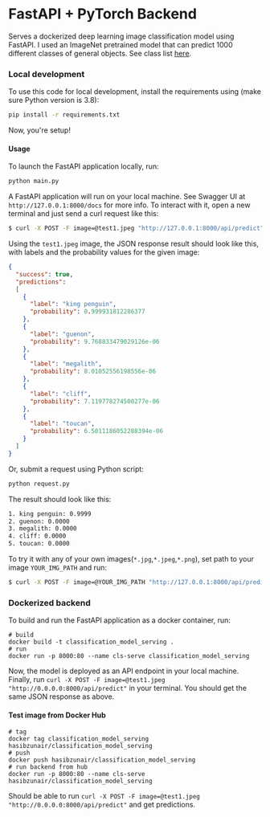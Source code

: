 # FastAPI + PyTorch Backend
Serves a dockerized deep learning image classification model using FastAPI. I used an ImageNet pretrained model that can predict 1000 different classes of general objects. See class list [here](https://deeplearning.cms.waikato.ac.nz/user-guide/class-maps/IMAGENET/).

### Local development
To use this code for local development, install the requirements using (make sure Python version is 3.8):
```bash
pip install -r requirements.txt
```
Now, you're setup!

#### Usage
To launch the FastAPI application locally, run:
```python
python main.py
```

A FastAPI application will run on your local machine. See Swagger UI at `http://127.0.0.1:8000/docs` for more info. To interact with it, open a new terminal and just send a curl request like this:
```bash
$ curl -X POST -F image=@test1.jpeg "http://127.0.0.1:8000/api/predict"
```

Using the `test1.jpeg` image, the JSON response result should look like this, with labels and the probability values for the given image:
```json
{
  "success": true, 
  "predictions": 
  [
    {
      "label": "king penguin", 
      "probability": 0.999931812286377
    }, 
    {
      "label": "guenon", 
      "probability": 9.768833479029126e-06
    }, 
    {
      "label": "megalith", 
      "probability": 8.01052556198556e-06
    }, 
    {
      "label": "cliff", 
      "probability": 7.119778274500277e-06
    }, 
    {
      "label": "toucan", 
      "probability": 6.5011186052288394e-06
    }
  ]
}
```

Or, submit a request using Python script:
```python
python request.py
```
The result should look like this:
```bash
1. king penguin: 0.9999
2. guenon: 0.0000
3. megalith: 0.0000
4. cliff: 0.0000
5. toucan: 0.0000
```

To try it with any of your own images(`*.jpg`,`*.jpeg`,`*.png`), set path to your image `YOUR_IMG_PATH` and run:
```bash
$ curl -X POST -F image=@YOUR_IMG_PATH "http://127.0.0.1:8000/api/predict"
```

### Dockerized backend

To build and run the FastAPI application as a docker container, run:
```
# build
docker build -t classification_model_serving .
# run
docker run -p 8000:80 --name cls-serve classification_model_serving
```

Now, the model is deployed as an API endpoint in your local machine. Finally, run `curl -X POST -F image=@test1.jpeg "http://0.0.0.0:8000/api/predict"` in your terminal. You should get the same JSON response as above.

#### Test image from Docker Hub
```
# tag
docker tag classification_model_serving hasibzunair/classification_model_serving
# push
docker push hasibzunair/classification_model_serving
# run backend from hub
docker run -p 8000:80 --name cls-serve hasibzunair/classification_model_serving
```

Should be able to run `curl -X POST -F image=@test1.jpeg "http://0.0.0.0:8000/api/predict"` and get predictions.